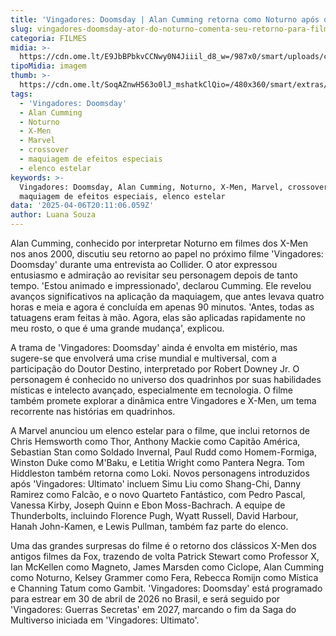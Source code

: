 ```yaml
---
title: 'Vingadores: Doomsday | Alan Cumming retorna como Noturno após duas décadas'
slug: vingadores-doomsday-ator-do-noturno-comenta-seu-retorno-para-filme
categoria: FILMES
midia: >-
  https://cdn.ome.lt/E9JbBPbkvCCNwy0N4Jiiil_d8_w=/987x0/smart/uploads/conteudo/fotos/xmen2noturno.jpg
tipoMidia: imagem
thumb: >-
  https://cdn.ome.lt/SoqAZnwH563o0lJ_mshatkClQio=/480x360/smart/extras/conteudos/xmen2noturno.jpg
tags:
  - 'Vingadores: Doomsday'
  - Alan Cumming
  - Noturno
  - X-Men
  - Marvel
  - crossover
  - maquiagem de efeitos especiais
  - elenco estelar
keywords: >-
  Vingadores: Doomsday, Alan Cumming, Noturno, X-Men, Marvel, crossover,
  maquiagem de efeitos especiais, elenco estelar
data: '2025-04-06T20:11:06.059Z'
author: Luana Souza
---
```


Alan Cumming, conhecido por interpretar Noturno em filmes dos X-Men nos anos 2000, discutiu seu retorno ao papel no próximo filme 'Vingadores: Doomsday' durante uma entrevista ao Collider. O ator expressou entusiasmo e admiração ao revisitar seu personagem depois de tanto tempo. 'Estou animado e impressionado', declarou Cumming. Ele revelou avanços significativos na aplicação da maquiagem, que antes levava quatro horas e meia e agora é concluída em apenas 90 minutos. 'Antes, todas as tatuagens eram feitas à mão. Agora, elas são aplicadas rapidamente no meu rosto, o que é uma grande mudança', explicou.

A trama de 'Vingadores: Doomsday' ainda é envolta em mistério, mas sugere-se que envolverá uma crise mundial e multiversal, com a participação do Doutor Destino, interpretado por Robert Downey Jr. O personagem é conhecido no universo dos quadrinhos por suas habilidades místicas e intelecto avançado, especialmente em tecnologia. O filme também promete explorar a dinâmica entre Vingadores e X-Men, um tema recorrente nas histórias em quadrinhos.

A Marvel anunciou um elenco estelar para o filme, que inclui retornos de Chris Hemsworth como Thor, Anthony Mackie como Capitão América, Sebastian Stan como Soldado Invernal, Paul Rudd como Homem-Formiga, Winston Duke como M'Baku, e Letitia Wright como Pantera Negra. Tom Hiddleston também retorna como Loki. Novos personagens introduzidos após 'Vingadores: Ultimato' incluem Simu Liu como Shang-Chi, Danny Ramirez como Falcão, e o novo Quarteto Fantástico, com Pedro Pascal, Vanessa Kirby, Joseph Quinn e Ebon Moss-Bachrach. A equipe de Thunderbolts, incluindo Florence Pugh, Wyatt Russell, David Harbour, Hanah John-Kamen, e Lewis Pullman, também faz parte do elenco.

Uma das grandes surpresas do filme é o retorno dos clássicos X-Men dos antigos filmes da Fox, trazendo de volta Patrick Stewart como Professor X, Ian McKellen como Magneto, James Marsden como Ciclope, Alan Cumming como Noturno, Kelsey Grammer como Fera, Rebecca Romijn como Mística e Channing Tatum como Gambit. 'Vingadores: Doomsday' está programado para estrear em 30 de abril de 2026 no Brasil, e será seguido por 'Vingadores: Guerras Secretas' em 2027, marcando o fim da Saga do Multiverso iniciada em 'Vingadores: Ultimato'.
